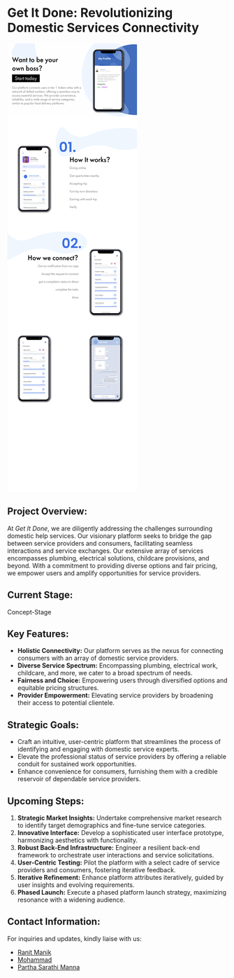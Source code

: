 # **Get It Done**: Revolutionizing Domestic Services Connectivity

![Get It Done Logo](UI_UX/UI_UX.jpg)

## **Project Overview:**
At *Get It Done*, we are diligently addressing the challenges surrounding domestic help services. Our visionary platform seeks to bridge the gap between service providers and consumers, facilitating seamless interactions and service exchanges. Our extensive array of services encompasses plumbing, electrical solutions, childcare provisions, and beyond. With a commitment to providing diverse options and fair pricing, we empower users and amplify opportunities for service providers.

## **Current Stage:**
Concept-Stage

## **Key Features:**
- **Holistic Connectivity:** Our platform serves as the nexus for connecting consumers with an array of domestic service providers.
- **Diverse Service Spectrum:** Encompassing plumbing, electrical work, childcare, and more, we cater to a broad spectrum of needs.
- **Fairness and Choice:** Empowering users through diversified options and equitable pricing structures.
- **Provider Empowerment:** Elevating service providers by broadening their access to potential clientele.

## **Strategic Goals:**
- Craft an intuitive, user-centric platform that streamlines the process of identifying and engaging with domestic service experts.
- Elevate the professional status of service providers by offering a reliable conduit for sustained work opportunities.
- Enhance convenience for consumers, furnishing them with a credible reservoir of dependable service providers.

## **Upcoming Steps:**
1. **Strategic Market Insights:** Undertake comprehensive market research to identify target demographics and fine-tune service categories.
2. **Innovative Interface:** Develop a sophisticated user interface prototype, harmonizing aesthetics with functionality.
3. **Robust Back-End Infrastructure:** Engineer a resilient back-end framework to orchestrate user interactions and service solicitations.
4. **User-Centric Testing:** Pilot the platform with a select cadre of service providers and consumers, fostering iterative feedback.
5. **Iterative Refinement:** Enhance platform attributes iteratively, guided by user insights and evolving requirements.
6. **Phased Launch:** Execute a phased platform launch strategy, maximizing resonance with a widening audience.

## **Contact Information:**
For inquiries and updates, kindly liaise with us:
- [Ranit Manik](ranitmanikofficial@outlook.com)
- [Mohammad](ranitmanikofficial@outlook.com)
- [Partha Sarathi Manna](ranitmanikofficial@outlook.com)
